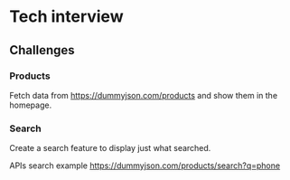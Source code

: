 # Tech interview

## Challenges

### Products

Fetch data from https://dummyjson.com/products and show them in the homepage.

### Search

Create a search feature to display just what searched.

APIs search example
https://dummyjson.com/products/search?q=phone